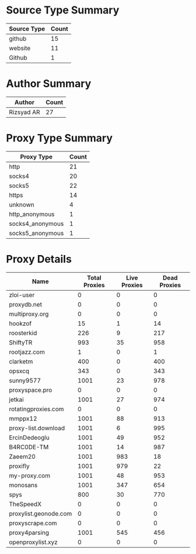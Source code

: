 # Source Type Summary

| Source Type | Count |
|-------------|-------|
| github | 15 |
| website | 11 |
| Github | 1 |


# Author Summary

| Author | Count |
|--------|-------|
| Rizsyad AR | 27 |


# Proxy Type Summary

| Proxy Type | Count |
|------------|-------|
| http | 21 |
| socks4 | 20 |
| socks5 | 22 |
| https | 14 |
| unknown | 4 |
| http_anonymous | 1 |
| socks4_anonymous | 1 |
| socks5_anonymous | 1 |


# Proxy Details

| Name | Total Proxies | Live Proxies | Dead Proxies |
|------|---------------|--------------|---------------|
| zloi-user | 0 | 0 | 0 |
| proxydb.net | 0 | 0 | 0 |
| multiproxy.org | 0 | 0 | 0 |
| hookzof | 15 | 1 | 14 |
| roosterkid | 226 | 9 | 217 |
| ShiftyTR | 993 | 35 | 958 |
| rootjazz.com | 1 | 0 | 1 |
| clarketm | 400 | 0 | 400 |
| opsxcq | 343 | 0 | 343 |
| sunny9577 | 1001 | 23 | 978 |
| proxyspace.pro | 0 | 0 | 0 |
| jetkai | 1001 | 27 | 974 |
| rotatingproxies.com | 0 | 0 | 0 |
| mmppx12 | 1001 | 88 | 913 |
| proxy-list.download | 1001 | 6 | 995 |
| ErcinDedeoglu | 1001 | 49 | 952 |
| B4RC0DE-TM | 1001 | 14 | 987 |
| Zaeem20 | 1001 | 983 | 18 |
| proxifly | 1001 | 979 | 22 |
| my-proxy.com | 1001 | 48 | 953 |
| monosans | 1001 | 347 | 654 |
| spys | 800 | 30 | 770 |
| TheSpeedX | 0 | 0 | 0 |
| proxylist.geonode.com | 0 | 0 | 0 |
| proxyscrape.com | 0 | 0 | 0 |
| proxy4parsing | 1001 | 545 | 456 |
| openproxylist.xyz | 0 | 0 | 0 |
